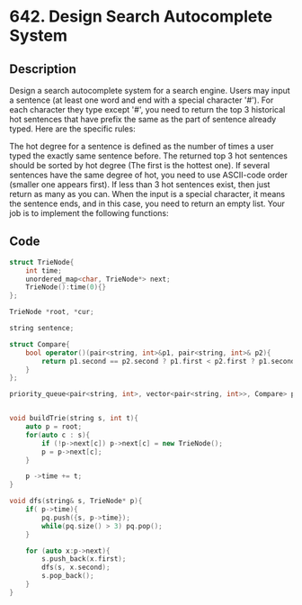 # 642. Design Search Autocomplete System

## Description
Design a search autocomplete system for a search engine. Users may input a sentence (at least one word and end with a special character '#'). For each character they type except '#', you need to return the top 3 historical hot sentences that have prefix the same as the part of sentence already typed. Here are the specific rules:

The hot degree for a sentence is defined as the number of times a user typed the exactly same sentence before.
The returned top 3 hot sentences should be sorted by hot degree (The first is the hottest one). If several sentences have the same degree of hot, you need to use ASCII-code order (smaller one appears first).
If less than 3 hot sentences exist, then just return as many as you can.
When the input is a special character, it means the sentence ends, and in this case, you need to return an empty list.
Your job is to implement the following functions:

## Code

```cpp
struct TrieNode{
	int time;
	unordered_map<char, TrieNode*> next;
	TrieNode():time(0){}
};

TrieNode *root, *cur;

string sentence;

struct Compare{
	bool operator()(pair<string, int>&p1, pair<string, int>& p2){
		return p1.second == p2.second ? p1.first < p2.first ? p1.second > p2.second;
	}
};

priority_queue<pair<string, int>, vector<pair<string, int>>, Compare> pq;


void buildTrie(string s, int t){
	auto p = root;
	for(auto c : s){
		if (!p->next[c]) p->next[c] = new TrieNode();
		p = p->next[c];
	}

	p ->time += t;
}

void dfs(string& s, TrieNode* p){
	if( p->time){
		pq.push({s, p->time});
		while(pq.size() > 3) pq.pop();
	}

	for (auto x:p->next){
		s.push_back(x.first);
		dfs(s, x.second);
		s.pop_back();
	}
}


```